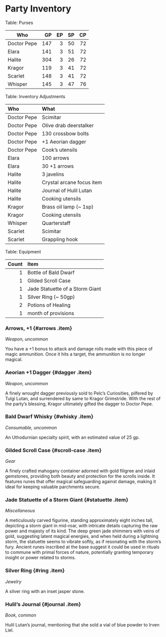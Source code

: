 # Party Inventory

Table: Purses

| Who         |  GP | EP | SP | CP |
|-------------|----:|---:|---:|---:|
| Doctor Pepe | 147 |  3 | 50 | 72 |
| Elara       | 141 |  3 | 51 | 72 |
| Halite      | 304 |  3 | 26 | 72 |
| Kragor      | 119 |  3 | 41 | 72 |
| Scarlet     | 148 |  3 | 41 | 72 |
| Whisper     | 145 |  3 | 47 | 76 |

Table: Inventory Adjustments

| Who         | What                      |
| :-          | :-                        |
| Doctor Pepe | Scimitar                  |
| Doctor Pepe | Olive drab deerstalker    |
| Doctor Pepe | 130 crossbow bolts        |
| Doctor Pepe | +1 Aeorian dagger         |
| Doctor Pepe | Cook’s utensils           |
| Elara       | 100 arrows                |
| Elara       | 30 +1 arrows              |
| Halite      | 3 javelins                |
| Halite      | Crystal arcane focus item |
| Halite      | Journal of Hulil Lutan    |
| Halite      | Cooking utensils          |
| Kragor      | Brass oil lamp (~ 1sp)    |
| Kragor      | Cooking utensils          |
| Whisper     | Quarterstaff              |
| Scarlet     | Scimitar                  |
| Scarlet     | Grappling hook            |

Table: Equipment

| Count | Item                            |
| -:    | :-                              |
| 1     | Bottle of Bald Dwarf            |
| 1     | Gilded Scroll Case              |
| 1     | Jade Statuette of a Storm Giant |
| 1     | Silver Ring (~ 50gp)            |
| 2     | Potions of Healing              |
| 1     | month of provisions             |

### Arrows, +1 {#arrows .item}
<span class="item-type">_Weapon, uncommon_</span>

You have a +1 bonus to attack and damage rolls made with this piece of magic ammunition. Once it hits a target, the ammunition is no longer magical.

### Aeorian +1 Dagger {#dagger .item}
<span class="item-type">_Weapon, uncommon_</span>

A finely wrought dagger previously sold to Pelc’s Curiosities, pilfered by Tulgi Lutan, and surrendered by same to Kragor Grimstride. With the rest of the party’s blessing, Kragor ultimately gifted the dagger to Doctor Pepe.

### Bald Dwarf Whisky {#whisky .item}
<span class="item-type">_Consumable, uncommon_</span>

An Uthodurnian specialty spirit, with an estimated value of 25 gp.

### Gilded Scroll Case {#scroll-case .item}
<span class="item-type">_Gear_</span>

A finely crafted mahogany container adorned with gold filigree and inlaid gemstones, providing both beauty and protection for the scrolls inside. It features runes that offer magical safeguarding against damage, making it ideal for keeping valuable parchments secure.

### Jade Statuette of a Storm Giant {#statuette .item}
<span class="item-type">_Miscellaneous_</span>

A meticulously carved figurine, standing approximately eight inches tall, depicting a storm giant in mid-roar, with intricate details capturing the raw power and majesty of its kind. The deep green jade shimmers with veins of gold, suggesting latent magical energies, and when held during a lightning storm, the statuette seems to vibrate softly, as if resonating with the storm’s fury. Ancient runes inscribed at the base suggest it could be used in rituals to commune with primal forces of nature, potentially granting temporary insight or power related to storms.

### Silver Ring {#ring .item}
<span class="item-type">_Jewelry_</span>

A silver ring with an inset jasper stone.

### Hulil’s Journal {#journal .item}
<span class="item-type">_Book, common_</span>

Hulil Lutan’s journal, mentioning that she sold a vial of blue powder to Irven Liel.
